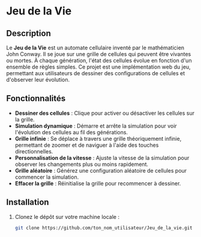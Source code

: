 # Jeu de la Vie

## Description

Le **Jeu de la Vie** est un automate cellulaire inventé par le mathématicien John Conway. Il se joue sur une grille de cellules qui peuvent être vivantes ou mortes. À chaque génération, l'état des cellules évolue en fonction d'un ensemble de règles simples. Ce projet est une implémentation web du jeu, permettant aux utilisateurs de dessiner des configurations de cellules et d'observer leur évolution.

## Fonctionnalités

- **Dessiner des cellules** : Clique pour activer ou désactiver les cellules sur la grille.
- **Simulation dynamique** : Démarre et arrête la simulation pour voir l'évolution des cellules au fil des générations.
- **Grille infinie** : Se déplace à travers une grille théoriquement infinie, permettant de zoomer et de naviguer à l'aide des touches directionnelles.
- **Personnalisation de la vitesse** : Ajuste la vitesse de la simulation pour observer les changements plus ou moins rapidement.
- **Grille aléatoire** : Générez une configuration aléatoire de cellules pour commencer la simulation.
- **Effacer la grille** : Réinitialise la grille pour recommencer à dessiner.

## Installation

1. Clonez le dépôt sur votre machine locale :
   ```bash
   git clone https://github.com/ton_nom_utilisateur/Jeu_de_la_vie.git